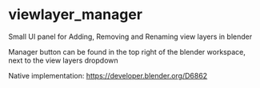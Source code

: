 # viewlayer_manager
Small UI panel for Adding, Removing and Renaming view layers in blender

Manager button can be found in the top right of the blender workspace, next to the view layers dropdown

Native implementation: https://developer.blender.org/D6862
